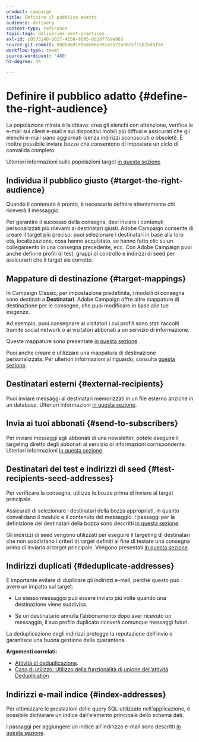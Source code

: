 ```yaml
---
product: campaign
title: Definire il pubblico adatto
audience: delivery
content-type: reference
topic-tags: deliveries-best-practices
exl-id: c0533148-b027-4158-9b95-8d2df769e963
source-git-commit: 98d646919fedc66ee9145522ad0c5f15b25dbf2e
workflow-type: tm+mt
source-wordcount: '480'
ht-degree: 3%

---
```


# Definire il pubblico adatto {#define-the-right-audience}

La popolazione mirata è la chiave: crea gli elenchi con attenzione, verifica le e-mail sui client e-mail e sui dispositivi mobili più diffusi e assicurati che gli elenchi e-mail siano aggiornati (senza indirizzi sconosciuti o obsoleti). È inoltre possibile inviare bozze che consentono di impostare un ciclo di convalida completo.

Ulteriori informazioni sulle popolazioni target [in questa sezione](../../delivery/using/steps-defining-the-target-population.md)

## Individua il pubblico giusto {#target-the-right-audience}

Quando il contenuto è pronto, è necessario definire attentamente chi riceverà il messaggio.

Per garantire il successo della consegna, devi inviare i contenuti personalizzati più rilevanti ai destinatari giusti. Adobe Campaign consente di creare il target più preciso: puoi selezionare i destinatari in base alla loro età, localizzazione, cosa hanno acquistato, se hanno fatto clic su un collegamento in una consegna precedente, ecc. Con Adobe Campaign puoi anche definire profili di test, gruppi di controllo e indirizzi di seed per assicurarti che il target sia corretto.

## Mappature di destinazione {#target-mappings}

In Campaign Classic, per impostazione predefinita, i modelli di consegna sono destinati a **Destinatari**. Adobe Campaign offre altre mappature di destinazione per le consegne, che puoi modificare in base alle tue esigenze.

Ad esempio, puoi consegnare ai visitatori i cui profili sono stati raccolti tramite social network o ai visitatori abbonati a un servizio di informazione.

Queste mappature sono presentate [in questa sezione](../../delivery/using/selecting-a-target-mapping.md).

Puoi anche creare e utilizzare una mappatura di destinazione personalizzata. Per ulteriori informazioni al riguardo, consulta [questa sezione](../../configuration/using/target-mapping.md).

## Destinatari esterni {#external-recipients}

Puoi inviare messaggi ai destinatari memorizzati in un file esterno anziché in un database. Ulteriori informazioni [in questa sezione](../../delivery/using/steps-defining-the-target-population.md#selecting-external-recipients).

## Invia ai tuoi abbonati {#send-to-subscribers}

Per inviare messaggi agli abbonati di una newsletter, potete eseguire il targeting diretto degli abbonati al servizio di informazioni corrispondente. Ulteriori informazioni [in questa sezione](../../delivery/using/managing-subscriptions.md#delivering-to-the-subscribers-of-a-service).


## Destinatari del test e indirizzi di seed {#test-recipients-seed-addresses}

Per verificare la consegna, utilizza le bozze prima di inviare al target principale.

Assicurati di selezionare i destinatari della bozza appropriati, in quanto convalidano il modulo e il contenuto del messaggio. I passaggi per la definizione dei destinatari della bozza sono descritti [in questa sezione](../../delivery/using/steps-defining-the-target-population.md#selecting-the-proof-target).

Gli indirizzi di seed vengono utilizzati per eseguire il targeting di destinatari che non soddisfano i criteri di target definiti al fine di testare una consegna prima di inviarla al target principale. Vengono presentati [in questa sezione](../../delivery/using/about-seed-addresses.md).

## Indirizzi duplicati {#deduplicate-addresses}

È importante evitare di duplicare gli indirizzi e-mail, perché questo può avere un impatto sul target:

* Lo stesso messaggio può essere inviato più volte quando una destinazione viene suddivisa.

* Se un destinatario annulla l’abbonamento dopo aver ricevuto un messaggio, il suo profilo duplicato riceverà comunque messaggi futuri.

La deduplicazione degli indirizzi protegge la reputazione dell’invio e garantisce una buona gestione della quarantena.

**Argomenti correlati:**

* [Attività di deduplicazione](../../workflow/using/deduplication.md).
* [Caso di utilizzo: Utilizzo della funzionalità di unione dell’attività Deduplication](../../workflow/using/deduplication-merge.md)

## Indirizzi e-mail indice {#index-addresses}

Per ottimizzare le prestazioni delle query SQL utilizzate nell&#39;applicazione, è possibile dichiarare un indice dall&#39;elemento principale dello schema dati.

I passaggi per aggiungere un indice all&#39;indirizzo e-mail sono descritti [in questa sezione](../../configuration/using/database-mapping.md#indexed-fields).
